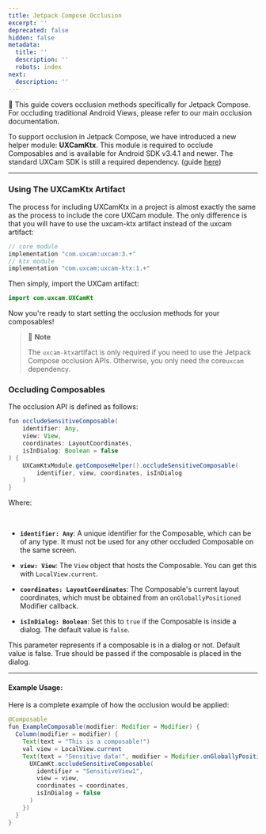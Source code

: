 ```yaml
---
title: Jetpack Compose Occlusion
excerpt: ''
deprecated: false
hidden: false
metadata:
  title: ''
  description: ''
  robots: index
next:
  description: ''
---
```

<GitHubCallout type="warning"> 🚧 This guide covers occlusion methods specifically for Jetpack Compose. For occluding traditional Android Views, please refer to our main occlusion documentation.</GitHubCallout>

To support occlusion in Jetpack Compose, we have introduced a new helper module: **UXCamKtx**. This module is required to occlude Composables and is available for Android SDK v3.4.1 and newer. The standard UXCam SDK is still a required dependency. (guide [here](https://uxcam-documentation.readme.io/docs/android))

***

### Using The UXCamKtx Artifact

The process for including UXCamKtx in a project is almost exactly the same as the process to include the core UXCam module. The only difference is that you will have to use the uxcam-ktx artifact instead of the uxcam artifact:

```java Kotlin
// core module
implementation "com.uxcam:uxcam:3.+"
// ktx module
implementation "com.uxcam:uxcam-ktx:1.+"
```

Then simply, import the UXCam artifact:

```java Kotlin
import com.uxcam.UXCamKt
```

Now you're ready to start setting the occlusion methods for your composables!

> 📘 **Note**
>
> The `uxcam-ktx`artifact is only required if you need to use the Jetpack Compose occlusion APIs. Otherwise, you only need the core`uxcam` dependency.

### Occluding Composables

The occlusion API is defined as follows:

```java Kotlin
fun occludeSensitiveComposable(
    identifier: Any,
    view: View,
    coordinates: LayoutCoordinates,
    isInDialog: Boolean = false
) {
    UXCamKtxModule.getComposeHelper().occludeSensitiveComposable(
        identifier, view, coordinates, isInDialog
    )
}
```

Where:

<br />

* **`identifier: Any`**: A unique identifier for the Composable, which can be of any type. It must not be used for any other occluded Composable on the same screen.

* **`view: View`**: The `View` object that hosts the Composable. You can get this with `LocalView.current`.

* **`coordinates: LayoutCoordinates`**: The Composable's current layout coordinates, which must be obtained from an `onGloballyPositioned` Modifier callback.

* **`isInDialog: Boolean`**: Set this to `true` if the Composable is inside a dialog. The default value is `false`.

This parameter represents if a composable is in a dialog or not. Default value is false. True should be passed if the composable is placed in the dialog.

***

#### Example Usage:

Here is a complete example of how the occlusion would be applied:

```java Kotlin
@Composable
fun ExampleComposable(modifier: Modifier = Modifier) {
  Column(modifier = modifier) {
    Text(text = "This is a composable!")
    val view = LocalView.current
    Text(text = "Sensitive data!", modifier = Modifier.onGloballyPositioned { coordinates ->
      UXCamKt.occludeSensitiveComposable(
        identifier = "SensitiveView1",
        view = view,
        coordinates = coordinates,
        isInDialog = false
      )
    })
  }
}
```